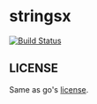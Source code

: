 # stringsx

[![Build Status](https://travis-ci.org/bcho/stringsx.svg)](https://travis-ci.org/bcho/stringsx)

## LICENSE

Same as go's [license](https://github.com/golang/go/blob/master/LICENSE).
